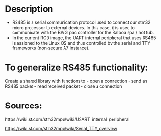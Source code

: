 # Description 
- RS485 is a serial communication protocol used to connect our stm32 micro processor to external devices. In this case, it is used to communicate with the BWG pac controller for the Balboa spa / hot tub.
- In the current RCD image, the UART internal peripheral that uses RS485 is assigned to the Linux OS and thus controlled by the serial and TTY frameworks (non-secure A7 instance).


# To generalize RS485 functionality:
Create a shared library with functions to
      - open a connection
      - send an RS485 packet
      - read received packet
      - close a connection


# Sources:
https://wiki.st.com/stm32mpu/wiki/USART_internal_peripheral 

https://wiki.st.com/stm32mpu/wiki/Serial_TTY_overview